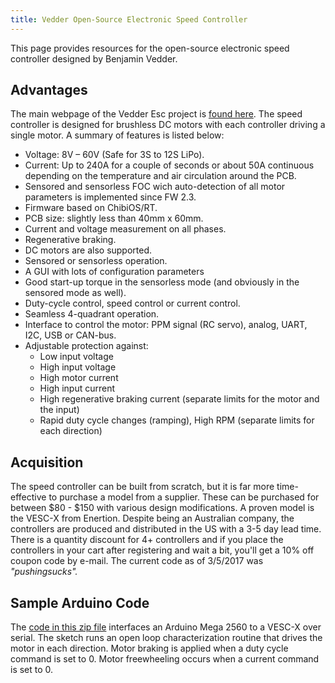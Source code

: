 ```yaml
---
title: Vedder Open-Source Electronic Speed Controller
---
```


This page provides resources for the open-source electronic speed controller designed by Benjamin Vedder.

## Advantages
The main webpage of the Vedder Esc project is [found here](http://vedder.se/2015/01/vesc-open-source-esc/). The speed controller is designed for brushless DC motors with each controller driving a single motor. A summary of features is listed below:

- Voltage: 8V – 60V (Safe for 3S to 12S LiPo).
- Current: Up to 240A for a couple of seconds or about 50A continuous depending on the temperature and air circulation around the PCB.
- Sensored and sensorless FOC wich auto-detection of all motor parameters is implemented since FW 2.3.
- Firmware based on ChibiOS/RT.
- PCB size: slightly less than 40mm x 60mm.
- Current and voltage measurement on all phases.
- Regenerative braking.
- DC motors are also supported.
- Sensored or sensorless operation.
- A GUI with lots of configuration parameters
- Good start-up torque in the sensorless mode (and obviously in the sensored mode as well).
- Duty-cycle control, speed control or current control.
- Seamless 4-quadrant operation.
- Interface to control the motor: PPM signal (RC servo), analog, UART, I2C, USB or CAN-bus.
- Adjustable protection against:
  - Low input voltage
  - High input voltage
  - High motor current
  - High input current
  - High regenerative braking current (separate limits for the motor and the input)
  - Rapid duty cycle changes (ramping), High RPM (separate limits for each direction)

## Acquisition
The speed controller can be built from scratch, but it is far more time-effective to purchase a model from a supplier. These can be purchased for between $80 - $150 with various design modifications. A proven model is the VESC-X from Enertion. Despite being an Australian company, the controllers are produced and distributed in the US with a 3-5 day lead time. There is a quantity discount for 4+ controllers and if you place the controllers in your cart after registering and wait a bit, you'll get a 10% off coupon code by e-mail. The current code as of 3/5/2017 was *"pushingsucks".*

## Sample Arduino Code
The [code in this zip file](assets/DriveCharacterization.zip) interfaces an Arduino Mega 2560 to a VESC-X over serial. The sketch runs an open loop characterization routine that drives the motor in each direction. Motor braking is applied when a duty cycle command is set to 0. Motor freewheeling occurs when a current command is set to 0.
